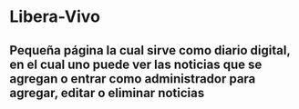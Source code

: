 # Libera-Vivo

## Pequeña página la cual sirve como diario digital, en el cual uno puede ver las noticias que se agregan o entrar como administrador para agregar, editar o eliminar noticias
